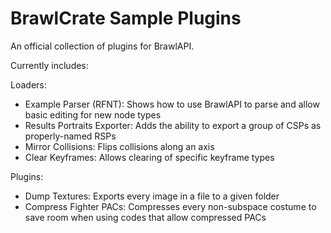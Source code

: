 # BrawlCrate Sample Plugins

An official collection of plugins for BrawlAPI.

Currently includes:

Loaders:
- Example Parser (RFNT): Shows how to use BrawlAPI to parse and allow basic editing for new node types
- Results Portraits Exporter: Adds the ability to export a group of CSPs as properly-named RSPs
- Mirror Collisions: Flips collisions along an axis
- Clear Keyframes: Allows clearing of specific keyframe types

Plugins:
- Dump Textures: Exports every image in a file to a given folder
- Compress Fighter PACs: Compresses every non-subspace costume to save room when using codes that allow compressed PACs
